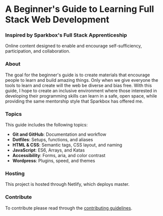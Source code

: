 # A Beginner's Guide to Learning Full Stack Web Development
### Inspired by Sparkbox's Full Stack Apprenticeship
Online content designed to enable and encourage self-sufficiency, participation, and collaboration.
  
### About
The goal for the beginner's guide is to create materials that encourage people to learn and build amazing things. Only when we give everyone the tools to learn and create will the web be diverse and bias free. With this guide, I hope to create an inclusive environment where those interested in developing their programming skills can learn in a safe, open space, while providing the same mentorship style that Sparkbox has offered me.

### Topics
This guide includes the following topics:
* **Git and GitHub**: Documentation and workflow
* **Dotfiles**: Setups, functions, and aliases
* **HTML & CSS**: Semantic tags, CSS layout, and naming
* **JavaScript**: ES6, Arrays, and Katas
* **Accessibility**: Forms, aria, and color contrast
* **Wordpress**: Plugins, speed, and themes

### Hosting
This project is hosted through Netlify, which deploys master.

### Contribute
To contribute please read through the [contributing guidelines](https://github.com/sparkbox/full-stack-beginners-guide/blob/master/.github/CONTRIBUTING.md). 